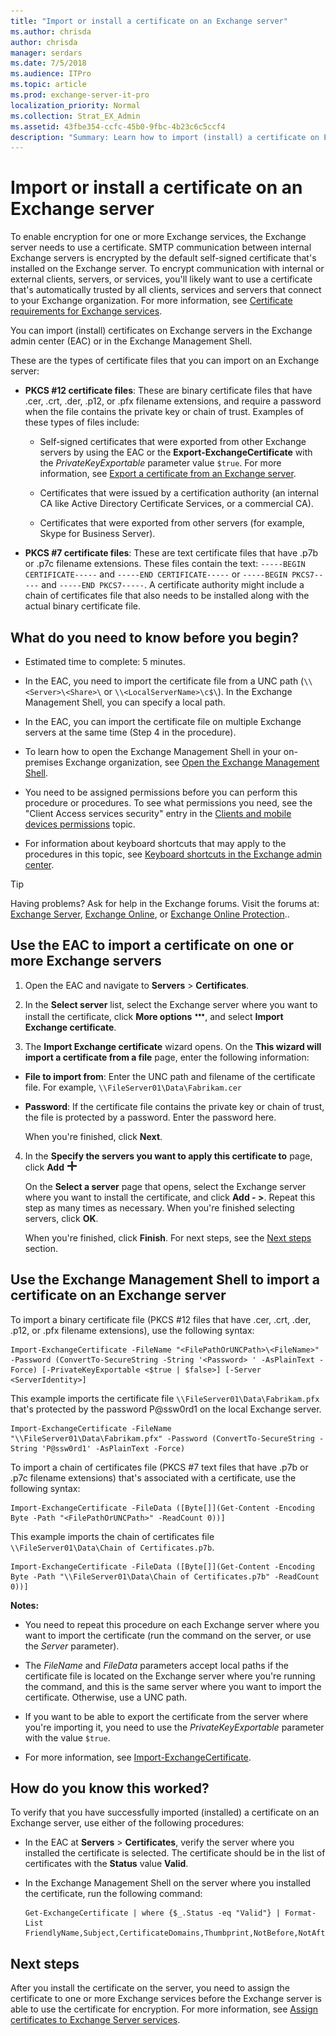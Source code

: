 ```yaml
---
title: "Import or install a certificate on an Exchange server"
ms.author: chrisda
author: chrisda
manager: serdars
ms.date: 7/5/2018
ms.audience: ITPro
ms.topic: article
ms.prod: exchange-server-it-pro
localization_priority: Normal
ms.collection: Strat_EX_Admin
ms.assetid: 43fbe354-ccfc-45b0-9fbc-4b23c6c5ccf4
description: "Summary: Learn how to import (install) a certificate on Exchange Server 2016 or Exchange Server 2019."
---
```


# Import or install a certificate on an Exchange server

To enable encryption for one or more Exchange services, the Exchange server needs to use a certificate. SMTP communication between internal Exchange servers is encrypted by the default self-signed certificate that's installed on the Exchange server. To encrypt communication with internal or external clients, servers, or services, you'll likely want to use a certificate that's automatically trusted by all clients, services and servers that connect to your Exchange organization. For more information, see [Certificate requirements for Exchange services](certificates.md#CertRequirements).
  
You can import (install) certificates on Exchange servers in the Exchange admin center (EAC) or in the Exchange Management Shell.
  
These are the types of certificate files that you can import on an Exchange server:
  
- **PKCS #12 certificate files**: These are binary certificate files that have .cer, .crt, .der, .p12, or .pfx filename extensions, and require a password when the file contains the private key or chain of trust. Examples of these types of files include:
    
  - Self-signed certificates that were exported from other Exchange servers by using the EAC or the **Export-ExchangeCertificate** with the _PrivateKeyExportable_ parameter value `$true`. For more information, see [Export a certificate from an Exchange server](export-certificates.md).
    
  - Certificates that were issued by a certification authority (an internal CA like Active Directory Certificate Services, or a commercial CA).
    
  - Certificates that were exported from other servers (for example, Skype for Business Server).
    
- **PKCS #7 certificate files**: These are text certificate files that have .p7b or .p7c filename extensions. These files contain the text: `-----BEGIN CERTIFICATE-----` and `-----END CERTIFICATE-----` or `-----BEGIN PKCS7-----` and `-----END PKCS7-----`. A certificate authority might include a chain of certificates file that also needs to be installed along with the actual binary certificate file.
    
## What do you need to know before you begin?

- Estimated time to complete: 5 minutes.
    
- In the EAC, you need to import the certificate file from a UNC path (`\\<Server>\<Share>\` or `\\<LocalServerName>\c$\`). In the Exchange Management Shell, you can specify a local path.
    
- In the EAC, you can import the certificate file on multiple Exchange servers at the same time (Step 4 in the procedure).
    
- To learn how to open the Exchange Management Shell in your on-premises Exchange organization, see [Open the Exchange Management Shell](https://docs.microsoft.com/powershell/exchange/exchange-server/open-the-exchange-management-shell).
    
- You need to be assigned permissions before you can perform this procedure or procedures. To see what permissions you need, see the "Client Access services security" entry in the [Clients and mobile devices permissions](../../permissions/feature-permissions/client-and-mobile-device-permissions.md) topic.
    
- For information about keyboard shortcuts that may apply to the procedures in this topic, see [Keyboard shortcuts in the Exchange admin center](../../about-documentation/exchange-admin-center-keyboard-shortcuts.md).
    
> [!TIP]
> Having problems? Ask for help in the Exchange forums. Visit the forums at: [Exchange Server](https://go.microsoft.com/fwlink/p/?linkId=60612), [Exchange Online](https://go.microsoft.com/fwlink/p/?linkId=267542), or [Exchange Online Protection](https://go.microsoft.com/fwlink/p/?linkId=285351)..
  
## Use the EAC to import a certificate on one or more Exchange servers

1. Open the EAC and navigate to **Servers** \> **Certificates**.
    
2. In the **Select server** list, select the Exchange server where you want to install the certificate, click **More options** ![More Options icon](../../media/ITPro_EAC_MoreOptionsIcon.png), and select **Import Exchange certificate**.
    
3. The **Import Exchange certificate** wizard opens. On the **This wizard will import a certificate from a file** page, enter the following information: 
    
  - **File to import from**: Enter the UNC path and filename of the certificate file. For example, `\\FileServer01\Data\Fabrikam.cer`
    
  - **Password**: If the certificate file contains the private key or chain of trust, the file is protected by a password. Enter the password here.
    
    When you're finished, click **Next**.
    
4. In the **Specify the servers you want to apply this certificate to** page, click **Add** ![Add icon](../../media/ITPro_EAC_AddIcon.png)
  
   On the **Select a server** page that opens, select the Exchange server where you want to install the certificate, and click **Add - \>**. Repeat this step as many times as necessary. When you're finished selecting servers, click **OK**.
    
   When you're finished, click **Finish**. For next steps, see the [Next steps](#next-steps) section.
    
## Use the Exchange Management Shell to import a certificate on an Exchange server

To import a binary certificate file (PKCS #12 files that have .cer, .crt, .der, .p12, or .pfx filename extensions), use the following syntax:
  
```
Import-ExchangeCertificate -FileName "<FilePathOrUNCPath>\<FileName>" -Password (ConvertTo-SecureString -String '<Password> ' -AsPlainText -Force) [-PrivateKeyExportable <$true | $false>] [-Server <ServerIdentity>]
```

This example imports the certificate file `\\FileServer01\Data\Fabrikam.pfx` that's protected by the password P@ssw0rd1 on the local Exchange server.
  
```
Import-ExchangeCertificate -FileName "\\FileServer01\Data\Fabrikam.pfx" -Password (ConvertTo-SecureString -String 'P@ssw0rd1' -AsPlainText -Force)
```

To import a chain of certificates file (PKCS #7 text files that have .p7b or .p7c filename extensions) that's associated with a certificate, use the following syntax:
  
```
Import-ExchangeCertificate -FileData ([Byte[]](Get-Content -Encoding Byte -Path "<FilePathOrUNCPath>" -ReadCount 0))]
```

This example imports the chain of certificates file `\\FileServer01\Data\Chain of Certificates.p7b`.
  
```
Import-ExchangeCertificate -FileData ([Byte[]](Get-Content -Encoding Byte -Path "\\FileServer01\Data\Chain of Certificates.p7b" -ReadCount 0))]
```

 **Notes:**
  
- You need to repeat this procedure on each Exchange server where you want to import the certificate (run the command on the server, or use the _Server_ parameter).
    
- The _FileName_ and _FileData_ parameters accept local paths if the certificate file is located on the Exchange server where you're running the command, and this is the same server where you want to import the certificate. Otherwise, use a UNC path.
    
- If you want to be able to export the certificate from the server where you're importing it, you need to use the _PrivateKeyExportable_ parameter with the value `$true`.
    
- For more information, see [Import-ExchangeCertificate](http://technet.microsoft.com/library/c1a98e97-e58a-49c8-a44d-948b2fc07876.aspx).
    
## How do you know this worked?

To verify that you have successfully imported (installed) a certificate on an Exchange server, use either of the following procedures:
  
- In the EAC at **Servers** \> **Certificates**, verify the server where you installed the certificate is selected. The certificate should be in the list of certificates with the **Status** value **Valid**.
    
- In the Exchange Management Shell on the server where you installed the certificate, run the following command:
    
  ```
  Get-ExchangeCertificate | where {$_.Status -eq "Valid"} | Format-List FriendlyName,Subject,CertificateDomains,Thumbprint,NotBefore,NotAfter
  ```

## Next steps

After you install the certificate on the server, you need to assign the certificate to one or more Exchange services before the Exchange server is able to use the certificate for encryption. For more information, see [Assign certificates to Exchange Server services](assign-certificates-to-services.md).
  

